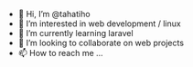 - 👋 Hi, I’m @tahatiho
- 👀 I’m interested in web development / linux 
- 🌱 I’m currently learning laravel
- 💞️ I’m looking to collaborate on web projects
- 📫 How to reach me ...

<!---
tahatiho/tahatiho is a ✨ special ✨ repository because its `README.md` (this file) appears on your GitHub profile.
You can click the Preview link to take a look at your changes.
--->
